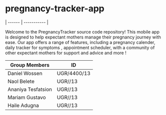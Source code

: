 # pregnancy-tracker-app
| ------ | ----------- |

Welcome to the PregnancyTracker source code repository! This mobile app is designed to help expectant mothers manage their pregnancy journey with ease.  Our app offers a range of features, including a pregnancy calender, daily tracker for symptoms , appointment scheduler, with a community of other expectant mothers for support and advice and more !

| Group Members | ID |
| ------ | ----------- |
| Daniel Wossen   | UGR/4400/13 |
| Naol Belete | UGR//13 |
| Ananiya Tesfatsion    | UGR//13|
| Mariam Gustavo    | UGR//13|
| Haile Adugna    | UGR//13|


